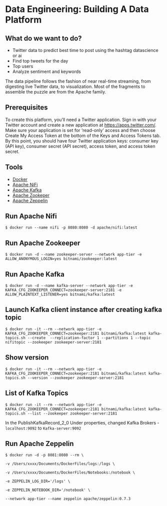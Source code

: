 # Data Engineering: Building A Data Platform
## What do we want to do?
- Twitter data to predict best time to post using the hashtag datascience or ai
- Find top tweets for the day
- Top users
- Analyze sentiment and keywords

The data pipeline follows the fashion of near real-time streaming, from digesting live Twitter data, to visualization. Most of the fragments to assemble the puzzle are from the Apache family.

## Prerequisites
To create this platform, you’ll need a Twitter application. Sign in with your Twitter account and create a new application at https://apps.twitter.com/. Make sure your application is set for ‘read-only’ access and then choose Create My Access Token at the bottom of the Keys and Access Tokens tab. By this point, you should have four Twitter application keys: consumer key (API key), consumer secret (API secret), access token, and access token secret.

## Tools
- [Docker](https://www.docker.com/)
- [Apache NiFi](https://nifi.apache.org/)
- [Apache Kafka](https://kafka.apache.org/)
- [Apache Zookeper](https://zookeeper.apache.org/)
- [Apache Zeppelin](https://zeppelin.apache.org/)

## Run Apache Nifi
`$ docker run --name nifi -p 8080:8080 -d apache/nifi:latest`

## Run Apache Zookeeper
`$ docker run -d --name zookeeper-server --network app-tier -e ALLOW_ANONYMOUS_LOGIN=yes bitnami/zookeeper:latest`

## Run Apache Kafka
`$ docker run -d --name kafka-server --network app-tier -e KAFKA_CFG_ZOOKEEPER_CONNECT=zookeeper-server:2181 -e ALLOW_PLAINTEXT_LISTENER=yes bitnami/kafka:latest`

## Launch Kafka client instance after creating kafka topic
`$ docker run -it --rm --network app-tier -e KAFKA_CFG_ZOOKEEPER_CONNECT=zookeeper:2181 bitnami/kafka:latest kafka-topics.sh --create  --replication-factor 1 --partitions 1 --topic nifitopic --zookeeper zookeeper-server:2181`

## Show version
`$ docker run -it --rm --network app-tier -e KAFKA_CFG_ZOOKEEPER_CONNECT=zookeeper:2181 bitnami/kafka:latest kafka-topics.sh --version --zookeeper zookeeper-server:2181`

## List of Kafka Topics
`$ docker run -it --rm --network app-tier -e KAFKA_CFG_ZOOKEEPER_CONNECT=zookeeper:2181 bitnami/kafka:latest kafka-topics.sh --list --zookeeper zookeeper-server:2181`

In the PublishKafkaRecord_2_0
Under properties, changed Kafka Brokers - `localhost:9092` to `Kafka-server:9092`

## Run Apache Zeppelin
`$ docker run -d -p 8081:8080 --rm \`

`-v /Users/xxxx/Documents/DockerFiles/logs:/logs \`

`-v /Users/xxxx/Documents/DockerFiles/Notebooks:/notebook \`

`-e ZEPPELIN_LOG_DIR='/logs' \`

`-e ZEPPELIN_NOTEBOOK_DIR='/notebook' \`

`--network app-tier --name zeppelin apache/zeppelin:0.7.3`
